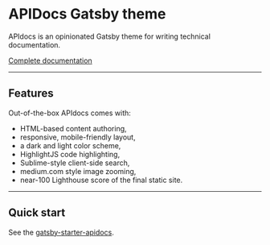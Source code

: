 # APIDocs Gatsby theme

APIdocs is an opinionated Gatsby theme for writing technical documentation.

[Complete documentation](https://carrotsearch.github.io/apidocs/)

---

## Features

Out-of-the-box APIdocs comes with:

- HTML-based content authoring,
- responsive, mobile-friendly layout,
- a dark and light color scheme,
- HighlightJS code highlighting,
- Sublime-style client-side search,
- medium.com style image zooming,
- near-100 Lighthouse score of the final static site.

---

## Quick start

See the [gatsby-starter-apidocs](https://github.com/carrotsearch/gatsby-starter-apidocs).